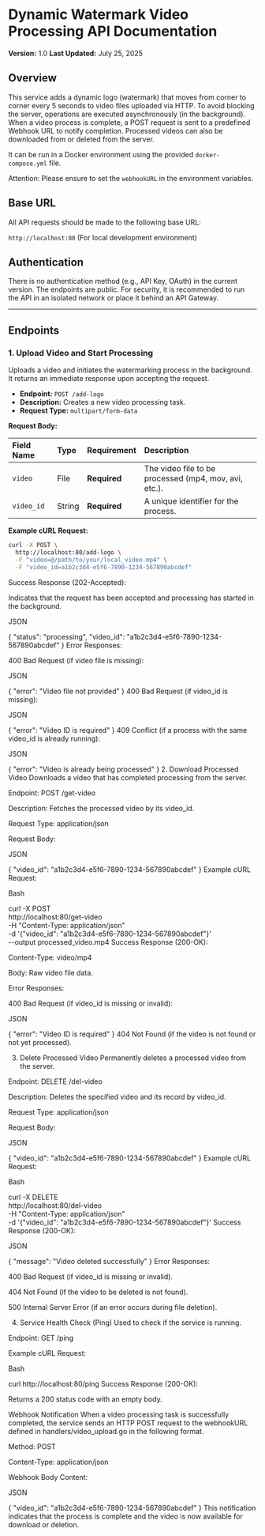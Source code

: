 # Dynamic Watermark Video Processing API Documentation

**Version:** 1.0
**Last Updated:** July 25, 2025

## Overview

This service adds a dynamic logo (watermark) that moves from corner to corner every 5 seconds to video files uploaded via HTTP. To avoid blocking the server, operations are executed asynchronously (in the background). When a video process is complete, a POST request is sent to a predefined Webhook URL to notify completion. Processed videos can also be downloaded from or deleted from the server.

It can be run in a Docker environment using the provided `docker-compose.yml` file.

Attention: Please ensure to set the `webhookURL` in the environment variables.

## Base URL

All API requests should be made to the following base URL:

`http://localhost:80` (For local development environment)

## Authentication

There is no authentication method (e.g., API Key, OAuth) in the current version. The endpoints are public. For security, it is recommended to run the API in an isolated network or place it behind an API Gateway.

---

## Endpoints

### 1. Upload Video and Start Processing

Uploads a video and initiates the watermarking process in the background. It returns an immediate response upon accepting the request.

- **Endpoint:** `POST /add-logo`
- **Description:** Creates a new video processing task.
- **Request Type:** `multipart/form-data`

**Request Body:**

| Field Name | Type   | Requirement | Description                                           |
| :--------- | :----- | :---------- | :---------------------------------------------------- |
| `video`    | File   | **Required** | The video file to be processed (mp4, mov, avi, etc.). |
| `video_id` | String | **Required** | A unique identifier for the process.                  |

**Example cURL Request:**

```bash
curl -X POST \
  http://localhost:80/add-logo \
  -F "video=@/path/to/your/local_video.mp4" \
  -F "video_id=a1b2c3d4-e5f6-7890-1234-567890abcdef"
```

Success Response (202-Accepted):

Indicates that the request has been accepted and processing has started in the background.

JSON

{
  "status": "processing",
  "video_id": "a1b2c3d4-e5f6-7890-1234-567890abcdef"
}
Error Responses:

400 Bad Request (if video file is missing):

JSON

{ "error": "Video file not provided" }
400 Bad Request (if video_id is missing):

JSON

{ "error": "Video ID is required" }
409 Conflict (if a process with the same video_id is already running):

JSON

{ "error": "Video is already being processed" }
2. Download Processed Video
Downloads a video that has completed processing from the server.

Endpoint: POST /get-video

Description: Fetches the processed video by its video_id.

Request Type: application/json

Request Body:

JSON

{
  "video_id": "a1b2c3d4-e5f6-7890-1234-567890abcdef"
}
Example cURL Request:

Bash

curl -X POST \
  http://localhost:80/get-video \
  -H "Content-Type: application/json" \
  -d '{"video_id": "a1b2c3d4-e5f6-7890-1234-567890abcdef"}' \
  --output processed_video.mp4
Success Response (200-OK):

Content-Type: video/mp4

Body: Raw video file data.

Error Responses:

400 Bad Request (if video_id is missing or invalid):

JSON

{ "error": "Video ID is required" }
404 Not Found (if the video is not found or not yet processed).

3. Delete Processed Video
Permanently deletes a processed video from the server.

Endpoint: DELETE /del-video

Description: Deletes the specified video and its record by video_id.

Request Type: application/json

Request Body:

JSON

{
  "video_id": "a1b2c3d4-e5f6-7890-1234-567890abcdef"
}
Example cURL Request:

Bash

curl -X DELETE \
  http://localhost:80/del-video \
  -H "Content-Type: application/json" \
  -d '{"video_id": "a1b2c3d4-e5f6-7890-1234-567890abcdef"}'
Success Response (200-OK):

JSON

{ "message": "Video deleted successfully" }
Error Responses:

400 Bad Request (if video_id is missing or invalid).

404 Not Found (if the video to be deleted is not found).

500 Internal Server Error (if an error occurs during file deletion).

4. Service Health Check (Ping)
Used to check if the service is running.

Endpoint: GET /ping

Example cURL Request:

Bash

curl http://localhost:80/ping
Success Response (200-OK):

Returns a 200 status code with an empty body.

Webhook Notification
When a video processing task is successfully completed, the service sends an HTTP POST request to the webhookURL defined in handlers/video_upload.go in the following format.

Method: POST

Content-Type: application/json

Webhook Body Content:

JSON

{
  "video_id": "a1b2c3d4-e5f6-7890-1234-567890abcdef"
}
This notification indicates that the process is complete and the video is now available for download or deletion.
